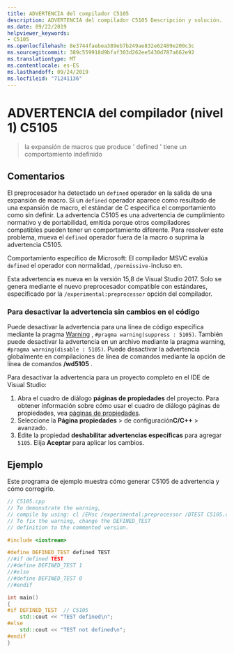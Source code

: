 ```yaml
---
title: ADVERTENCIA del compilador C5105
description: ADVERTENCIA del compilador C5105 Descripción y solución.
ms.date: 09/22/2019
helpviewer_keywords:
- C5105
ms.openlocfilehash: 8e3744faebea389eb7b249ae832e62489e200c3c
ms.sourcegitcommit: 389c559918d9bfaf303d262ee5430d787a662e92
ms.translationtype: MT
ms.contentlocale: es-ES
ms.lasthandoff: 09/24/2019
ms.locfileid: "71241136"
---
```

# <a name="compiler-warning-level-1-c5105"></a>ADVERTENCIA del compilador (nivel 1) C5105

> la expansión de macros que produce ' defined ' tiene un comportamiento indefinido

## <a name="remarks"></a>Comentarios

El preprocesador ha detectado un `defined` operador en la salida de una expansión de macro. Si un `defined` operador aparece como resultado de una expansión de macro, el estándar de C especifica el comportamiento como sin definir. La advertencia C5105 es una advertencia de cumplimiento normativo y de portabilidad, emitida porque otros compiladores compatibles pueden tener un comportamiento diferente. Para resolver este problema, mueva el `defined` operador fuera de la macro o suprima la advertencia C5105.

Comportamiento específico de Microsoft: El compilador MSVC evalúa `defined` el operador con normalidad, `/permissive-`incluso en.

Esta advertencia es nueva en la versión 15,8 de Visual Studio 2017. Solo se genera mediante el nuevo preprocesador compatible con estándares, especificado por la `/experimental:preprocessor` opción del compilador.

### <a name="to-turn-off-the-warning-without-code-changes"></a>Para desactivar la advertencia sin cambios en el código

Puede desactivar la advertencia para una línea de código específica mediante la pragma [Warning](../../preprocessor/warning.md) , `#pragma warning(suppress : 5105)`. También puede desactivar la advertencia en un archivo mediante la pragma warning, `#pragma warning(disable : 5105)`. Puede desactivar la advertencia globalmente en compilaciones de línea de comandos mediante la opción de línea de comandos **/wd5105** .

Para desactivar la advertencia para un proyecto completo en el IDE de Visual Studio:

1. Abra el cuadro de diálogo **páginas de propiedades** del proyecto. Para obtener información sobre cómo usar el cuadro de diálogo páginas de propiedades, vea [páginas de propiedades](../../build/reference/property-pages-visual-cpp.md).
1. Seleccione la **Página propiedades** > de configuración**C/C++**  > avanzado.
1. Edite la propiedad **deshabilitar advertencias específicas** para agregar `5105`. Elija **Aceptar** para aplicar los cambios.

## <a name="example"></a>Ejemplo

Este programa de ejemplo muestra cómo generar C5105 de advertencia y cómo corregirlo.

```cpp
// C5105.cpp
// To demonstrate the warning,
// compile by using: cl /EHsc /experimental:preprocessor /DTEST C5105.cpp
// To fix the warning, change the DEFINED_TEST
// definition to the commented version.

#include <iostream>

#define DEFINED_TEST defined TEST
//#if defined TEST
//#define DEFINED_TEST 1
//#else
//#define DEFINED_TEST 0
//#endif

int main()
{
#if DEFINED_TEST  // C5105
    std::cout << "TEST defined\n";
#else
    std::cout << "TEST not defined\n";
#endif
}
```
